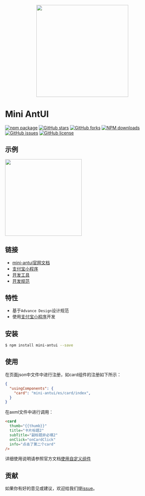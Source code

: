<p align="center">
  <img width="300" src="https://gw.alipayobjects.com/mdn/miniProgram_mendian/afts/img/A*wiFYTo5I0m8AAAAAAAAAAABjAQAAAQ/original">
</p>

# Mini AntUI

[![npm package](https://img.shields.io/npm/v/mini-antui.svg?style=flat-square)](https://www.npmjs.com/package/mini-antui)
[![GitHub stars](https://img.shields.io/github/stars/ant-mini-program/mini-antui.svg)](https://github.com/ant-mini-program/mini-antui/stargazers)
[![GitHub forks](https://img.shields.io/github/forks/ant-mini-program/mini-antui.svg)](https://github.com/ant-mini-program/mini-antui/network/members)
[![NPM downloads](https://img.shields.io/npm/dm/mini-antui.svg?style=flat-square)](https://www.npmjs.com/package/mini-antui)
[![GitHub issues](https://img.shields.io/github/issues/ant-mini-program/mini-antui.svg)](https://github.com/ant-mini-program/mini-antui/issues)
[![GitHub license](https://img.shields.io/github/license/ant-mini-program/mini-antui.svg)](https://github.com/ant-mini-program/mini-antui/blob/master/LICENSE)

## 示例

<p align="left">
  <img width="250" src="https://gw.alipayobjects.com/mdn/miniProgram_mendian/afts/img/A*xXX3TqsZimMwfA5KoKInYQBjAQAAAQ/original">
</p>

## 链接
- [mini-antui官网文档](https://docs.alipay.com/mini/component-ext/overview-ext-common)
- [支付宝小程序](https://mini.open.alipay.com/channel/miniIndex.htm)
- [开发工具](https://docs.alipay.com/mini/ide/overview)
- [开发规范](https://github.com/ant-mini-program/mini-antui/wiki/%E5%BC%80%E5%8F%91%E8%A7%84%E8%8C%83)

## 特性

- 基于`Advance Design`设计规范
- 使用[支付宝小程序](https://mini.open.alipay.com/channel/miniIndex.htm)开发

## 安装

```bash
$ npm install mini-antui --save
```

## 使用

在页面json中文件中进行注册，如card组件的注册如下所示：

```json
{
  "usingComponents": {
    "card": "mini-antui/es/card/index",
  }
}
```

在axml文件中进行调用：
```html
<card
  thumb="{{thumb}}"
  title="卡片标题2"
  subTitle="副标题非必填2"
  onClick="onCardClick"
  info="点击了第二个card"
/>
```

详细使用说明请参照官方文档[使用自定义组件](https://docs.alipay.com/mini/framework/use-custom-component)

## 贡献

如果你有好的意见或建议，欢迎给我们提[issue](https://github.com/ant-mini-program/mini-antui/issues)。
